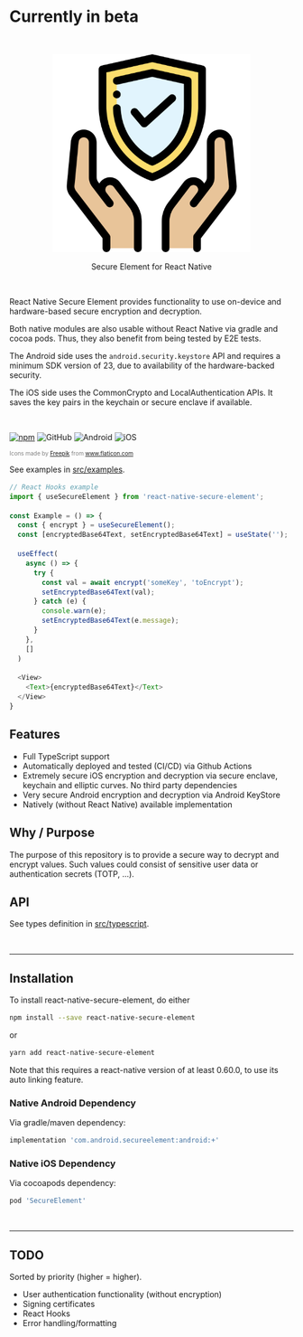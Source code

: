 <h1>Currently in beta</h1>

<p>&nbsp;</p>
<p align="center">
  <img src="logo.png" width="350" title="hover text">
  <p align='center'>Secure Element for React Native</p>
</p>
<p>&nbsp;</p>

<p>

React Native Secure Element provides functionality to use on-device and hardware-based secure encryption and decryption.

Both native modules are also usable without React Native via gradle and cocoa pods. Thus, they also benefit from being tested by E2E tests.

The Android side uses the `android.security.keystore` API and requires a minimum SDK version of 23, due to availability of the hardware-backed security.

The iOS side uses the CommonCrypto and LocalAuthentication APIs. It saves the key pairs in the keychain or secure enclave if available.

</p>

<p>&nbsp;</p>

[![npm](https://img.shields.io/npm/v/react-native-secure-element.svg?style=flat-square)](http://npm.im/react-native-secure-element)
![GitHub](https://img.shields.io/github/license/reime005/react-native-secure-element.svg?style=flat-square)
![Android](https://github.com/reime005/react-native-secure-element/workflows/Android/badge.svg)
![iOS](https://github.com/reime005/react-native-secure-element/workflows/iOS/badge.svg)

<div style="font-size:10px; color: grey">Icons made by <a href="https://www.flaticon.com/authors/freepik" title="Freepik">Freepik</a> from <a href="https://www.flaticon.com/" title="Flaticon">www.flaticon.com</a></div>

See examples in [src/examples](./src/examples).

```javascript
// React Hooks example
import { useSecureElement } from 'react-native-secure-element';

const Example = () => {
  const { encrypt } = useSecureElement();
  const [encryptedBase64Text, setEncryptedBase64Text] = useState('');

  useEffect(
    async () => {
      try {
        const val = await encrypt('someKey', 'toEncrypt');
        setEncryptedBase64Text(val);
      } catch (e) {
        console.warn(e);
        setEncryptedBase64Text(e.message);
      }
    },
    []
  )

  <View>
    <Text>{encryptedBase64Text}</Text>
  </View>
}
```

## Features

  - Full TypeScript support
  - Automatically deployed and tested (CI/CD) via Github Actions
  - Extremely secure iOS encryption and decryption via secure enclave, keychain and elliptic curves. No third party dependencies
  - Very secure Android encryption and decryption via Android KeyStore
  - Natively (without React Native) available implementation

## Why / Purpose

The purpose of this repository is to provide a secure way to decrypt and encrypt values. Such values could consist of sensitive user data or authentication secrets (TOTP, ...).

## API

See types definition in [src/typescript](./src/typescript/index.d.ts).

<p>&nbsp;</p>

---

## Installation

To install react-native-secure-element, do either

```bash
npm install --save react-native-secure-element
```

or

```bash
yarn add react-native-secure-element
```

Note that this requires a react-native version of at least 0.60.0, to use its auto linking feature.

### Native Android Dependency

Via gradle/maven dependency:

```groovy
implementation 'com.android.secureelement:android:+'
```

### Native iOS Dependency

Via cocoapods dependency:

```ruby
pod 'SecureElement'
```

<p>&nbsp;</p>

---

## TODO

Sorted by priority (higher = higher).

* User authentication functionality (without encryption)
* Signing certificates
* React Hooks
* Error handling/formatting
